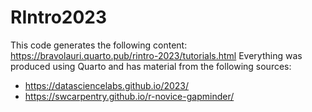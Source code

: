 # RIntro2023

This code generates the following content: https://bravolauri.quarto.pub/rintro-2023/tutorials.html
Everything was produced using Quarto and has material from the following sources: 
- https://datasciencelabs.github.io/2023/
- https://swcarpentry.github.io/r-novice-gapminder/
